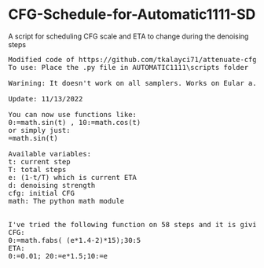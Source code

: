 # CFG-Schedule-for-Automatic1111-SD
A script for scheduling CFG scale and ETA to change during the denoising steps
<pre>
Modified code of https://github.com/tkalayci71/attenuate-cfg-scale
To use: Place the .py file in AUTOMATIC1111\scripts folder

Warining: It doesn't work on all samplers. Works on Eular a.

Update: 11/13/2022

You can now use functions like: 
0:=math.sin(t) , 10:=math.cos(t)
or simply just:
=math.sin(t)

Available variables:
t: current step
T: total steps
e: (1-t/T) which is current ETA
d: denoising strength
cfg: initial CFG
math: The python math module


I've tried the following function on 58 steps and it is giving good results:
CFG:
0:=math.fabs( (e*1.4-2)*15);30:5
ETA:
0:=0.01; 20:=e*1.5;10:=e

